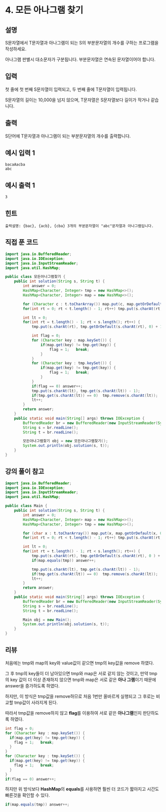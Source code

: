 # 4. 모든 아나그램 찾기

## 설명

S문자열에서 T문자열과 아나그램이 되는 S의 부분문자열의 개수를 구하는 프로그램을 작성하세요.

아나그램 판별시 대소문자가 구분됩니다. 부분문자열은 연속된 문자열이어야 합니다.



## 입력

첫 줄에 첫 번째 S문자열이 입력되고, 두 번째 줄에 T문자열이 입력됩니다.

S문자열의 길이는 10,000을 넘지 않으며, T문자열은 S문자열보다 길이가 작거나 같습니다.



## 출력

S단어에 T문자열과 아나그램이 되는 부분문자열의 개수를 출력합니다.



## 예시 입력 1 

```
bacaAacba
abc
```



## 예시 출력 1

```
3
```



## 힌트

```
출력설명: {bac}, {acb}, {cba} 3개의 부분문자열이 "abc"문자열과 아나그램입니다.
```



## 직접 푼 코드

```java
import java.io.BufferedReader;
import java.io.IOException;
import java.io.InputStreamReader;
import java.util.HashMap;

public class 모든아나그램찾기 {
    public int solution(String s, String t) {
        int answer = 0;
        HashMap<Character, Integer> tmp = new HashMap<>();
        HashMap<Character, Integer> map = new HashMap<>();

        for (Character c : t.toCharArray()) map.put(c, map.getOrDefault(c, 0) + 1);
        for(int rt = 0; rt < t.length() - 1; rt++) tmp.put(s.charAt(rt), tmp.getOrDefault(s.charAt(rt), 0) + 1);

        int lt = 0;
        for(int rt = t.length() - 1; rt < s.length(); rt++) {
            tmp.put(s.charAt(rt), tmp.getOrDefault(s.charAt(rt), 0) + 1);

            int flag = 0;
            for (Character key : map.keySet()) {
                if(map.get(key) != tmp.get(key)) {
                    flag = 1;   break;
                }
            }
            for (Character key : tmp.keySet()) {
                if(map.get(key) != tmp.get(key)) {
                    flag = 1;   break;
                }
            }
            if(flag == 0) answer++;
            tmp.put(s.charAt(lt), tmp.get(s.charAt(lt)) - 1);
            if(tmp.get(s.charAt(lt)) == 0)  tmp.remove(s.charAt(lt));
            lt++;
        }
        return answer;
    }
    public static void main(String[] args) throws IOException {
        BufferedReader br = new BufferedReader(new InputStreamReader(System.in));
        String s = br.readLine();
        String t = br.readLine();

        모든아나그램찾기 obj = new 모든아나그램찾기();
        System.out.println(obj.solution(s, t));
    }
}
```



## 강의 풀이 참고

```java
import java.io.BufferedReader;
import java.io.IOException;
import java.io.InputStreamReader;
import java.util.HashMap;

public class Main {
    public int solution(String s, String t) {
        int answer = 0;
        HashMap<Character, Integer> map = new HashMap<>();
        HashMap<Character, Integer> tmp = new HashMap<>();

        for (char x : t.toCharArray()) map.put(x, map.getOrDefault(x, 0) + 1);
        for(int rt = 0; rt < t.length() - 1; rt++) tmp.put(s.charAt(rt), tmp.getOrDefault(s.charAt(rt), 0) + 1);

        int lt = 0;
        for(int rt = t.length() - 1; rt < s.length(); rt++) {
            tmp.put(s.charAt(rt), tmp.getOrDefault(s.charAt(rt), 0 ) + 1);
            if(map.equals(tmp)) answer++;

            tmp.put(s.charAt(lt), tmp.get(s.charAt(lt)) - 1);
            if(tmp.get(s.charAt(lt)) == 0)  tmp.remove(s.charAt(lt));
            lt++;
        }
        return answer;
    }
    public static void main(String[] args) throws IOException {
        BufferedReader br = new BufferedReader(new InputStreamReader(System.in));
        String s = br.readLine();
        String t = br.readLine();

        Main obj = new Main();
        System.out.println(obj.solution(s, t));
    }
}
```



## 리뷰

처음에는 tmp와 map의 key와 value값이 같으면 tmp의 key값을 remove 하였다.

그 후 tmp의 key들이 더 남아있으면 tmp와 map은 서로 같지 않는 것이고, 만약 tmp의 key 값이 더 이상 존재하지 않으면 tmp와 map은 서로 같은 **아나 그램**이기 때문에 answer을 증가하도록 하였다.

하지만, 이 방식은 tmp값을 remove하므로 처음 1번만 올바르게 실행되고 그 후로는 비교할 tmp값이 사라지게 된다.

따라서 tmp값을 remove하지 않고 **flag**를 이용하여 서로 같은 **아나그램**인지 판단하도록 하였다.

```java
int flag = 0;
for (Character key : map.keySet()) {
  if(map.get(key) != tmp.get(key)) {
    flag = 1;   break;
  }
}
for (Character key : tmp.keySet()) {
  if(map.get(key) != tmp.get(key)) {
    flag = 1;   break;
  }
}
if(flag == 0) answer++;
```



하지만 위 방식보다 **HashMap**의 **equals**를 사용하면 훨씬 더 코드가 짧아지고 시간도 빠른것을 확인할 수 있다.

```java
if(map.equals(tmp)) answer++;
```



